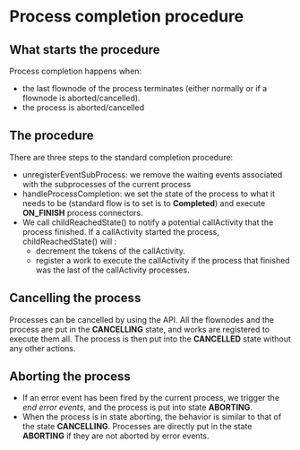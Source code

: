 # Process completion procedure

## What starts the procedure

Process completion happens when:
* the last flownode of the process terminates (either normally or if a flownode is aborted/cancelled).
* the process is aborted/cancelled

## The procedure
There are three steps to the standard completion procedure:
* unregisterEventSubProcess: we remove the waiting events associated with the subprocesses of the current process
* handleProcessCompletion: we set the state of the process to what it needs to be (standard flow is to set is to **Completed**) and execute **ON_FINISH** process connectors.
* We call childReachedState() to notify a potential callActivity that the process finished. If a callActivity started the process, childReachedState() will :
   * decrement the tokens of the callActivity.
   * register a work to execute the callActivity if the process that finished was the last of the callActivity processes.

## Cancelling the process

Processes can be cancelled by using the API. All the flownodes and the process are put in the **CANCELLING** state, and works are registered to execute them all. The process is then put into the **CANCELLED** state without any other actions.

## Aborting the process

* If an error event has been fired by the current process, we trigger the _end error events_, and the process is put into state **ABORTING**.
* When the process is in state aborting, the behavior is similar to that of the state **CANCELLING**. Processes are directly put in the state **ABORTING** if they are not aborted by error events.
